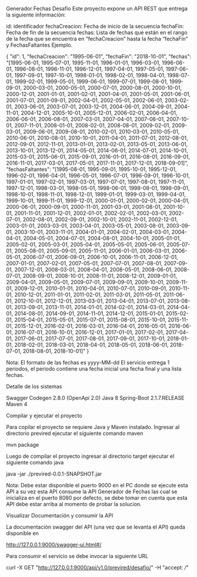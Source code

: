 Generador Fechas Desafio
Este proyecto expone un API REST que entrega la siguiente información:

id: identificador fechaCreacion: Fecha de inicio de la secuencia fechaFin: Fecha de fin de la secuencia fechas: Lista de fechas que están en el rango de la fecha que se encuentra en “fechaCreacion” hasta la fecha “fechaFin” y FechasFaltantes Ejemplo.

{
  "id": 1,
  "fechaCreacion": "1995-06-01",
  "fechaFin": "2018-10-01",
  "fechas": "[1995-06-01, 1995-07-01, 1995-11-01, 1996-01-01, 1996-03-01, 1996-06-01, 1996-08-01, 1996-11-01, 1996-12-01, 1997-04-01, 1997-05-01, 1997-06-01, 1997-09-01, 1997-10-01, 1998-01-01, 1998-02-01, 1998-04-01, 1998-07-01, 1999-02-01, 1999-05-01, 1999-06-01, 1999-07-01, 1999-08-01, 1999-09-01, 2000-03-01, 2000-05-01, 2000-07-01, 2000-08-01, 2000-10-01, 2000-12-01, 2001-01-01, 2001-02-01, 2001-04-01, 2001-05-01, 2001-06-01, 2001-07-01, 2001-09-01, 2002-04-01, 2002-05-01, 2002-06-01, 2003-02-01, 2003-06-01, 2003-07-01, 2003-12-01, 2004-06-01, 2004-09-01, 2004-11-01, 2004-12-01, 2005-10-01, 2005-12-01, 2006-02-01, 2006-04-01, 2006-06-01, 2006-08-01, 2007-03-01, 2007-04-01, 2007-06-01, 2007-10-01, 2007-11-01, 2008-01-01, 2008-02-01, 2008-08-01, 2009-02-01, 2009-03-01, 2009-06-01, 2009-08-01, 2010-02-01, 2010-03-01, 2010-05-01, 2010-06-01, 2010-08-01, 2010-10-01, 2011-04-01, 2011-07-01, 2012-08-01, 2012-09-01, 2012-11-01, 2013-01-01, 2013-02-01, 2013-05-01, 2013-06-01, 2013-10-01, 2013-12-01, 2014-05-01, 2014-06-01, 2014-07-01, 2014-10-01, 2015-03-01, 2015-06-01, 2015-09-01, 2016-01-01, 2016-08-01, 2016-09-01, 2016-11-01, 2017-03-01, 2017-05-01, 2017-11-01, 2017-12-01, 2018-09-01]",
  "fechasFaltantes": "[1995-08-01, 1995-09-01, 1995-10-01, 1995-12-01, 1996-02-01, 1996-04-01, 1996-05-01, 1996-07-01, 1996-09-01, 1996-10-01, 1997-01-01, 1997-02-01, 1997-03-01, 1997-07-01, 1997-08-01, 1997-11-01, 1997-12-01, 1998-03-01, 1998-05-01, 1998-06-01, 1998-08-01, 1998-09-01, 1998-10-01, 1998-11-01, 1998-12-01, 1999-01-01, 1999-03-01, 1999-04-01, 1999-10-01, 1999-11-01, 1999-12-01, 2000-01-01, 2000-02-01, 2000-04-01, 2000-06-01, 2000-09-01, 2000-11-01, 2001-03-01, 2001-08-01, 2001-10-01, 2001-11-01, 2001-12-01, 2002-01-01, 2002-02-01, 2002-03-01, 2002-07-01, 2002-08-01, 2002-09-01, 2002-10-01, 2002-11-01, 2002-12-01, 2003-01-01, 2003-03-01, 2003-04-01, 2003-05-01, 2003-08-01, 2003-09-01, 2003-10-01, 2003-11-01, 2004-01-01, 2004-02-01, 2004-03-01, 2004-04-01, 2004-05-01, 2004-07-01, 2004-08-01, 2004-10-01, 2005-01-01, 2005-02-01, 2005-03-01, 2005-04-01, 2005-05-01, 2005-06-01, 2005-07-01, 2005-08-01, 2005-09-01, 2005-11-01, 2006-01-01, 2006-03-01, 2006-05-01, 2006-07-01, 2006-09-01, 2006-10-01, 2006-11-01, 2006-12-01, 2007-01-01, 2007-02-01, 2007-05-01, 2007-07-01, 2007-08-01, 2007-09-01, 2007-12-01, 2008-03-01, 2008-04-01, 2008-05-01, 2008-06-01, 2008-07-01, 2008-09-01, 2008-10-01, 2008-11-01, 2008-12-01, 2009-01-01, 2009-04-01, 2009-05-01, 2009-07-01, 2009-09-01, 2009-10-01, 2009-11-01, 2009-12-01, 2010-01-01, 2010-04-01, 2010-07-01, 2010-09-01, 2010-11-01, 2010-12-01, 2011-01-01, 2011-02-01, 2011-03-01, 2011-05-01, 2011-06-01, 2012-10-01, 2012-12-01, 2013-03-01, 2013-04-01, 2013-07-01, 2013-08-01, 2013-09-01, 2013-11-01, 2014-01-01, 2014-02-01, 2014-03-01, 2014-04-01, 2014-08-01, 2014-09-01, 2014-11-01, 2014-12-01, 2015-01-01, 2015-02-01, 2015-04-01, 2015-05-01, 2015-07-01, 2015-08-01, 2015-10-01, 2015-11-01, 2015-12-01, 2016-02-01, 2016-03-01, 2016-04-01, 2016-05-01, 2016-06-01, 2016-07-01, 2016-10-01, 2016-12-01, 2017-01-01, 2017-02-01, 2017-04-01, 2017-06-01, 2017-07-01, 2017-08-01, 2017-09-01, 2017-10-01, 2018-01-01, 2018-02-01, 2018-03-01, 2018-04-01, 2018-05-01, 2018-06-01, 2018-07-01, 2018-08-01, 2018-10-01]"
}

Nota: El formato de las fechas es yyyy-MM-dd El servicio entrega 1 periodos, el periodo contiene una fecha inicial una fecha final y una lista fechas.

Detalle de los sistemas

Swagger Codegen 2.8.0 (OpenApi 2.0) Java 8 Spring-Boot 2.1.7.RELEASE Maven 4

Compilar y ejecutar el proyecto

Para copilar el proyecto se requiere Java y Maven instalado. Ingresar al directorio previred ejecutar el siguiente comando maven

mvn package

Luego de compilar el proyecto ingresar al directorio target ejecutar el siguiente comando java

java -jar ./previred-0.0.1-SNAPSHOT.jar

Nota: Debe estar disponible el puerto 9000 en el PC donde se ejecute esta API a su vez esta API consume la API Generador de Fechas las cual se inicializa en el puerto 8080 por defecto, se debe tomar en cuenta que esta API debe estar arriba al momento de probar la solucion.

Visualizar Documentación y consumir la API

La documentación swagger del API (una vez que se levanta el API) queda disponible en


http://127.0.0.1:9000/swagger-ui.html#/

Para consumir el servicio se debe invocar la siguiente URL

curl -X GET "http://127.0.0.1:9000/api/v1.0/previred/desafio/" -H "accept: */*"





